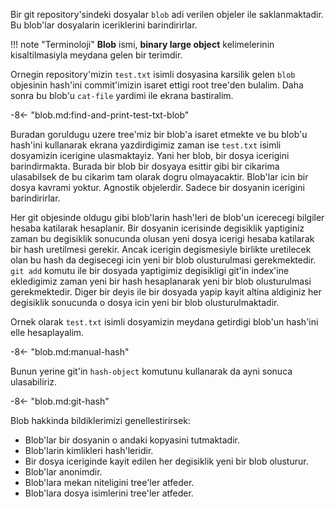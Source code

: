 Bir git repository'sindeki dosyalar `blob` adi verilen objeler ile saklanmaktadir. Bu blob'lar dosyalarin iceriklerini barindirirlar.

!!! note "Terminoloji"
    **Blob** ismi, **binary large object** kelimelerinin kisaltilmasiyla meydana gelen bir terimdir.

Ornegin repository'mizin `test.txt` isimli dosyasina karsilik gelen `blob` objesinin hash'ini commit'imizin isaret ettigi root tree'den bulalim. Daha sonra bu blob'u `cat-file` yardimi ile ekrana bastiralim.

-8<- "blob.md:find-and-print-test-txt-blob"

Buradan goruldugu uzere tree'miz bir blob'a isaret etmekte ve bu blob'u hash'ini kullanarak ekrana yazdirdigimiz zaman ise `test.txt` isimli dosyamizin icerigine ulasmaktayiz. Yani her blob, bir dosya icerigini barindirmakta. Burada bir blob bir dosyaya esittir gibi bir cikarima ulasabilsek de bu cikarim tam olarak dogru olmayacaktir. Blob'lar icin bir dosya kavrami yoktur. Agnostik objelerdir. Sadece bir dosyanin icerigini barindirirlar.

Her git objesinde oldugu gibi blob'larin hash'leri de blob'un icerecegi bilgiler hesaba katilarak hesaplanir. Bir dosyanin icerisinde degisiklik yaptiginiz zaman bu degisiklik sonucunda olusan yeni dosya icerigi hesaba katilarak bir hash uretilmesi gerekir. Ancak icerigin degismesiyle birlikte uretilecek olan bu hash da degisecegi icin yeni bir blob olusturulmasi gerekmektedir. `git add` komutu ile bir dosyada yaptigimiz degisikligi git'in index'ine ekledigimiz zaman yeni bir hash hesaplanarak yeni bir blob olusturulmasi gerekmektedir. Diger bir deyis ile bir dosyada yapip kayit altina aldiginiz her degisiklik sonucunda o dosya icin yeni bir blob olusturulmaktadir.

Ornek olarak `test.txt` isimli dosyamizin meydana getirdigi blob'un hash'ini elle hesaplayalim.

-8<- "blob.md:manual-hash"

Bunun yerine git'in `hash-object` komutunu kullanarak da ayni sonuca ulasabiliriz.

-8<- "blob.md:git-hash"

Blob hakkinda bildiklerimizi genellestirirsek:

- Blob'lar bir dosyanin o andaki kopyasini tutmaktadir.
- Blob'larin kimlikleri hash'leridir.
- Bir dosya iceriginde kayit edilen her degisiklik yeni bir blob olusturur.
- Blob'lar anonimdir.
- Blob'lara mekan niteligini tree'ler atfeder.
- Blob'lara dosya isimlerini tree'ler atfeder.